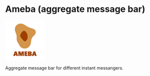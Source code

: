 # Ameba (aggregate message bar)

![GitTern](https://raw.githubusercontent.com/Alprog/Ameba/master/Images/logo.png "Ameba Logo")

Aggregate message bar for different instant messangers.
